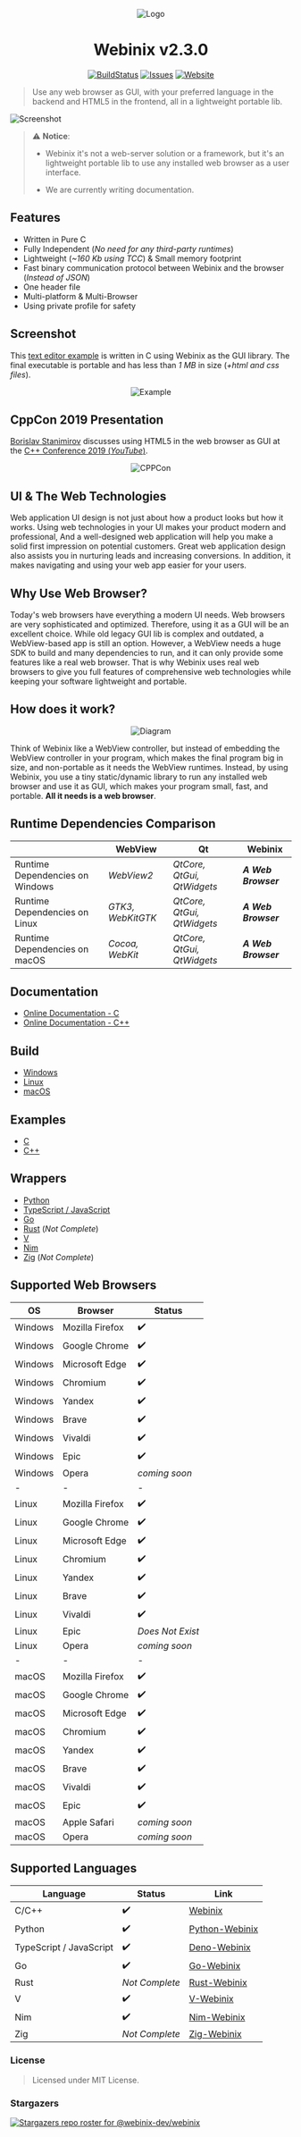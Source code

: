 <div align="center">

![Logo](https://github.com/webinix-dev/webinix/assets/34311583/c92e712f-0698-486a-a460-d4acea28a4f8)

# Webinix v2.3.0

[![BuildStatus](https://img.shields.io/circleci/project/github/badges/shields/master?style=for-the-badge)](https://github.com/webinix-dev/webinix/actions?query=branch%3Amain) [![Issues](https://img.shields.io/github/issues/webinix-dev/webinix.svg?branch=master&style=for-the-badge&url=https://google.com)](https://github.com/webinix-dev/webinix/issues) [![Website](https://img.shields.io/website?label=webinix.me&style=for-the-badge&url=https://google.com)](https://webinix.me/)

</div>

> Use any web browser as GUI, with your preferred language in the backend and HTML5 in the frontend, all in a lightweight portable lib.

![Screenshot](https://github.com/webinix-dev/webinix/assets/34311583/57992ef1-4f7f-4d60-8045-7b07df4088c6)

> :warning: **Notice**:
> 
> * Webinix it's not a web-server solution or a framework, but it's an lightweight portable lib to use any installed web browser as a user interface.
> 
> * We are currently writing documentation.

## Features

- Written in Pure C
- Fully Independent (*No need for any third-party runtimes*)
- Lightweight (*~160 Kb using TCC*) & Small memory footprint
- Fast binary communication protocol between Webinix and the browser (*Instead of JSON*)
- One header file
- Multi-platform & Multi-Browser
- Using private profile for safety

## Screenshot

This [text editor example](https://github.com/webinix-dev/webinix/tree/main/examples/C/text-editor) is written in C using Webinix as the GUI library. The final executable is portable and has less than _1 MB_ in size (_+html and css files_).

<div align="center">

![Example](https://github.com/webinix-dev/webinix/assets/34311583/ea7644e3-e307-4970-bc02-35f74e345529)

</div>

## CppCon 2019 Presentation

[Borislav Stanimirov](https://ibob.bg/) discusses using HTML5 in the web browser as GUI at the [C++ Conference 2019 (*YouTube*)](https://www.youtube.com/watch?v=bbbcZd4cuxg).

<!-- <div align="center">
  <a href="https://www.youtube.com/watch?v=bbbcZd4cuxg"><img src="https://img.youtube.com/vi/bbbcZd4cuxg/0.jpg" alt="Embrace Modern Technology: Using HTML 5 for GUI in C++ - Borislav Stanimirov - CppCon 2019"></a>
</div> -->

<div align="center">

![CPPCon](https://github.com/webinix-dev/webinix/assets/34311583/cf796ead-66d3-4298-ac80-b551c25f3e41)

</div>

## UI & The Web Technologies

Web application UI design is not just about how a product looks but how it works. Using web technologies in your UI makes your product modern and professional, And a well-designed web application will help you make a solid first impression on potential customers. Great web application design also assists you in nurturing leads and increasing conversions. In addition, it makes navigating and using your web app easier for your users.

## Why Use Web Browser?

Today's web browsers have everything a modern UI needs. Web browsers are very sophisticated and optimized. Therefore, using it as a GUI will be an excellent choice. While old legacy GUI lib is complex and outdated, a WebView-based app is still an option. However, a WebView needs a huge SDK to build and many dependencies to run, and it can only provide some features like a real web browser. That is why Webinix uses real web browsers to give you full features of comprehensive web technologies while keeping your software lightweight and portable.

## How does it work?

<div align="center">

![Diagram](https://github.com/webinix-dev/webinix/assets/34311583/ef56944a-d92c-44cb-935a-affc8a442eb4)

</div>

Think of Webinix like a WebView controller, but instead of embedding the WebView controller in your program, which makes the final program big in size, and non-portable as it needs the WebView runtimes. Instead, by using Webinix, you use a tiny static/dynamic library to run any installed web browser and use it as GUI, which makes your program small, fast, and portable. **All it needs is a web browser**.

## Runtime Dependencies Comparison

|  | WebView | Qt | Webinix |
| ------ | ------ | ------ | ------ |
| Runtime Dependencies on Windows | *WebView2* | *QtCore, QtGui, QtWidgets* | ***A Web Browser*** |
| Runtime Dependencies on Linux | *GTK3, WebKitGTK* | *QtCore, QtGui, QtWidgets* | ***A Web Browser*** |
| Runtime Dependencies on macOS | *Cocoa, WebKit* | *QtCore, QtGui, QtWidgets* | ***A Web Browser*** |

## Documentation

 - [Online Documentation - C](https://webinix.me/docs/#/c_api)
 - [Online Documentation - C++](https://webinix.me/docs/#/cpp_api)

## Build

 - [Windows](https://github.com/webinix-dev/webinix/tree/main/build/Windows)
 - [Linux](https://github.com/webinix-dev/webinix/tree/main/build/Linux)
 - [macOS](https://github.com/webinix-dev/webinix/tree/main/build/macOS)

## Examples

 - [C](https://github.com/webinix-dev/webinix/tree/main/examples/C)
 - [C++](https://github.com/webinix-dev/webinix/tree/main/examples/C++)

 ## Wrappers

 - [Python](https://github.com/webinix-dev/python-webinix)
 - [TypeScript / JavaScript](https://github.com/webinix-dev/deno-webinix)
 - [Go](https://github.com/webinix-dev/go-webinix)
 - [Rust](https://github.com/webinix-dev/rust-webinix) (*Not Complete*)
 - [V](https://github.com/webinix-dev/v-webinix)
 - [Nim](https://github.com/webinix-dev/nim-webinix)
 - [Zig](https://github.com/webinix-dev/zig-webinix) (*Not Complete*)

## Supported Web Browsers

| OS | Browser | Status |
| ------ | ------ | ------ |
| Windows | Mozilla Firefox | ✔️ |
| Windows | Google Chrome | ✔️ |
| Windows | Microsoft Edge | ✔️ |
| Windows | Chromium | ✔️ |
| Windows | Yandex | ✔️ |
| Windows | Brave | ✔️ |
| Windows | Vivaldi | ✔️ |
| Windows | Epic | ✔️ |
| Windows | Opera | *coming soon* |
| - | - | - |
| Linux | Mozilla Firefox | ✔️ |
| Linux | Google Chrome | ✔️ |
| Linux | Microsoft Edge | ✔️ |
| Linux | Chromium | ✔️ |
| Linux | Yandex | ✔️ |
| Linux | Brave | ✔️ |
| Linux | Vivaldi | ✔️ |
| Linux | Epic | *Does Not Exist* |
| Linux | Opera | *coming soon* |
| - | - | - |
| macOS | Mozilla Firefox | ✔️ |
| macOS | Google Chrome | ✔️ |
| macOS | Microsoft Edge | ✔️ |
| macOS | Chromium | ✔️ |
| macOS | Yandex | ✔️ |
| macOS | Brave | ✔️ |
| macOS | Vivaldi | ✔️ |
| macOS | Epic | ✔️ |
| macOS | Apple Safari | *coming soon* |
| macOS | Opera | *coming soon* |

## Supported Languages

| Language | Status | Link |
| ------ | ------ | ------ |
| C/C++ | ✔️ | [Webinix](https://github.com/webinix-dev/webinix) |
| Python | ✔️ | [Python-Webinix](https://github.com/webinix-dev/python-webinix) |
| TypeScript / JavaScript | ✔️ | [Deno-Webinix](https://github.com/webinix-dev/deno-webinix) |
| Go | ✔️ | [Go-Webinix](https://github.com/webinix-dev/go-webinix) |
| Rust | *Not Complete* | [Rust-Webinix](https://github.com/webinix-dev/rust-webinix) |
| V | ✔️ | [V-Webinix](https://github.com/webinix-dev/v-webinix) |
| Nim | ✔️ | [Nim-Webinix](https://github.com/webinix-dev/nim-webinix) |
| Zig | *Not Complete* | [Zig-Webinix](https://github.com/webinix-dev/zig-webinix) |

### License

> Licensed under MIT License.

### Stargazers

[![Stargazers repo roster for @webinix-dev/webinix](https://reporoster.com/stars/webinix-dev/webinix)](https://github.com/webinix-dev/webinix/stargazers)
